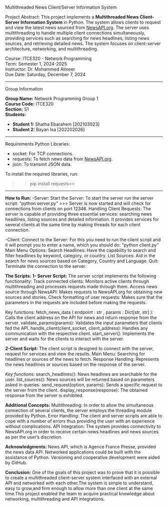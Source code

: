  Multithreaded News Client/Server Information System

Project Abstract:
This project implements a **Multithreaded News Client-Server Information System** in Python. The system allows clients to request and view the latest news sourced from [NewsAPI.org](https://newsapi.org/). The server uses multithreading to handle multiple client connections simultaneously, providing services such as searching for news headlines, listing news sources, and retrieving detailed news. The system focuses on client-server architecture, networking, and multithreading.

Course: ITCE320 - Network Programming  
Term: Semester 1, 2024-2025  
Instructor: Dr. Mohammed Almeer  
Due Date: Saturday, December 7, 2024  

---

Group Information

**Group Name:** Network Programming Group 1  
**Course Code:** ITCE320  
**Section:** S1  
**Students:**  
- **Student 1:** Shatha Ebarahem [202103023]  
- **Student 2:** Bayan Isa [202202026]

---

Requirements
Python Libraries:
- socket: For TCP connections.
- requests: To fetch news data from [NewsAPI.org](https://newsapi.org/).
- json: To transmit JSON data.

To install the required libraries, run:
>>pip install requests<<


---
**How to Run:**
-Server:
Start the Server:
To start the server run the server script: “python server.py” >>> Server is now started and will check for connections from clients on port 12346.
Handling Client Requests:
The server is capable of providing three essential services: searching news headlines, listing sources and detailed information.
It provides services for several clients at the same time by making threads for each client connection.

-Client:
Connect to the Server: For this you need to run the client script and it will prompt you to enter a name, which you should do: “python client.py”
Main Menu Options:
Search Headlines: Have the capability to search and filter headlines by keyword, category, or country.
List Sources: Aid in the search for news sources based on Category, Country and Language.
Quit: Terminate the connection to the server.


**The Scripts:**
**1- Server Script:**
The server script implements the following functionality:
Track connected clients: Monitors active clients through multithreading and processes requests made through them.
Access news source through NewsAPI: Makes requests to NewsAPI.org for obtaining new sources and stories.
Check formatting of user requests: Makes sure that the parameters in the requests are included before making the requests.

Key functions:
fetch_news_data ( endpoint : str , params : Dict[str, str] ): Calls the client address on the API for news and return response from the server.
validate_params(params): Validates the input parameters that clients fed the API.
handle_client(client_socket, client_address): Handles any communication with the respective client.
start_server(): Implements the server and waits for the clients to interact with the server.

**2-Client Script:**
The client script is designed to connect with the server, request for services and view the results.
Main Menu: Searching for headlines or sources of the news to fetch.
Response Handling: Represents the news headlines or sources based on the response of the server.


*Key functions:*
search_headlines(): News headlines are searchable for the user.
list_sources(): News sources will be returned based on parameters asked in queries.
send_request(option, params): Sends a specific request to the server from the client.
display_response(response): The obtained response from the server is exhibited.

**Additional Concepts:**
Multithreading: In order to allow the simultaneous connection of several clients, the server employs the threading module provided by Python.
Error Handling: The client and server scripts are able to cope with a number of errors thus providing the user with an experience without complications.
API Integration: The system provides connectivity to NewsAPI.org in order to receive certain news headlines and news sources as per the user’s discretion.

**Acknowledgments:**
News API, which is Agence France Presse, provided the news data API.
Networked applications could be built with the assistance of Python.
Versioning and cooperative development were aided by GitHub.

**Conclusion:**
One of the goals of this project was to prove that it is possible to create a multithreaded client-server system interfaced with an
external API and networked with each other.The system is simple to understand, easy to grow,and firm enough to allow more than one
client at the same time.This project enabled the team to acquire practical knowledge about networking, multithreading and API integrations.
